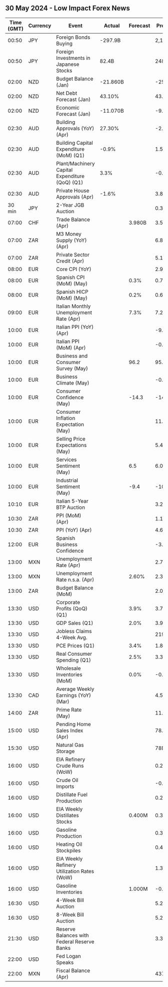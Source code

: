 ## 30 May 2024 - Low Impact Forex News

| Time (GMT) | Currency | Event | Actual | Forecast | Previous |
|------|----------|-------|--------|----------|----------|
| 00:50 | JPY | Foreign Bonds Buying | -297.9B |  | 2,189.6B |
| 00:50 | JPY | Foreign Investments in Japanese Stocks | 82.4B |  | 248.3B |
| 02:00 | NZD | Budget Balance (Jan) | -21.860B |  | -25.800B |
| 02:00 | NZD | Net Debt Forecast (Jan) | 43.10% |  | 43.50% |
| 02:00 | NZD | Economic Forecast (Jan) | -11.070B |  | -9.319B |
| 02:30 | AUD | Building Approvals (YoY) (Apr) | 27.30% |  | -2.00% |
| 02:30 | AUD | Building Capital Expenditure (MoM) (Q1) | -0.9% |  | 1.5% |
| 02:30 | AUD | Plant/Machinery Capital Expenditure (QoQ) (Q1) | 3.3% |  | -0.1% |
| 02:30 | AUD | Private House Approvals (Apr) | -1.6% |  | 3.8% |
| 30 min | JPY | 2-Year JGB Auction |  |  | 0.303% |
| 07:00 | CHF | Trade Balance (Apr) |  | 3.980B | 3.542B |
| 07:00 | ZAR | M3 Money Supply (YoY) (Apr) |  |  | 6.85% |
| 07:00 | ZAR | Private Sector Credit (Apr) |  |  | 5.18% |
| 08:00 | EUR | Core CPI (YoY) |  |  | 2.9% |
| 08:00 | EUR | Spanish CPI (MoM) (May) |  | 0.3% | 0.7% |
| 08:00 | EUR | Spanish HICP (MoM) (May) |  | 0.2% | 0.6% |
| 09:00 | EUR | Italian Monthly Unemployment Rate (Apr) |  | 7.3% | 7.2% |
| 10:00 | EUR | Italian PPI (YoY) (Apr) |  |  | -9.6% |
| 10:00 | EUR | Italian PPI (MoM) (Apr) |  |  | -0.2% |
| 10:00 | EUR | Business and Consumer Survey (May) |  | 96.2 | 95.6 |
| 10:00 | EUR | Business Climate (May) |  |  | -0.53 |
| 10:00 | EUR | Consumer Confidence (May) |  | -14.3 | -14.7 |
| 10:00 | EUR | Consumer Inflation Expectation (May) |  |  | 11.6 |
| 10:00 | EUR | Selling Price Expectations (May) |  |  | 5.4 |
| 10:00 | EUR | Services Sentiment (May) |  | 6.5 | 6.0 |
| 10:00 | EUR | Industrial Sentiment (May) |  | -9.4 | -10.5 |
| 10:10 | EUR | Italian 5-Year BTP Auction |  |  | 3.28% |
| 10:30 | ZAR | PPI (MoM) (Apr) |  |  | 1.1% |
| 10:30 | ZAR | PPI (YoY) (Apr) |  |  | 4.6% |
| 12:00 | EUR | Spanish Business Confidence |  |  | -3.9 |
| 13:00 | MXN | Unemployment Rate (Apr) |  |  | 2.70% |
| 13:00 | MXN | Unemployment Rate n.s.a. (Apr) |  | 2.60% | 2.30% |
| 13:00 | ZAR | Budget Balance (MoM) |  |  | 2.07B |
| 13:30 | USD | Corporate Profits (QoQ) (Q1) |  | 3.9% | 3.7% |
| 13:30 | USD | GDP Sales (Q1) |  | 2.0% | 3.9% |
| 13:30 | USD | Jobless Claims 4-Week Avg. |  |  | 219.75K |
| 13:30 | USD | PCE Prices (Q1) |  | 3.4% | 1.8% |
| 13:30 | USD | Real Consumer Spending (Q1) |  | 2.5% | 3.3% |
| 13:30 | USD | Wholesale Inventories (MoM) |  | 0.0% | -0.4% |
| 13:30 | CAD | Average Weekly Earnings (YoY) (Mar) |  |  | 4.53% |
| 14:00 | ZAR | Prime Rate (May) |  |  | 11.75% |
| 15:00 | USD | Pending Home Sales Index (Apr) |  |  | 78.2 |
| 15:30 | USD | Natural Gas Storage |  |  | 78B |
| 16:00 | USD | EIA Refinery Crude Runs (WoW) |  |  | 0.227M |
| 16:00 | USD | Crude Oil Imports |  |  | -0.676M |
| 16:00 | USD | Distillate Fuel Production |  |  | 0.260M |
| 16:00 | USD | EIA Weekly Distillates Stocks |  | 0.400M | 0.379M |
| 16:00 | USD | Gasoline Production |  |  | 0.351M |
| 16:00 | USD | Heating Oil Stockpiles |  |  | 0.477M |
| 16:00 | USD | EIA Weekly Refinery Utilization Rates (WoW) |  |  | 1.3% |
| 16:00 | USD | Gasoline Inventories |  | 1.000M | -0.945M |
| 16:30 | USD | 4-Week Bill Auction |  |  | 5.270% |
| 16:30 | USD | 8-Week Bill Auction |  |  | 5.275% |
| 21:30 | USD | Reserve Balances with Federal Reserve Banks |  |  | 3.391T |
| 22:00 | USD | Fed Logan Speaks |  |  |  |
| 22:00 | MXN | Fiscal Balance (Apr) |  |  | 437.20B |
